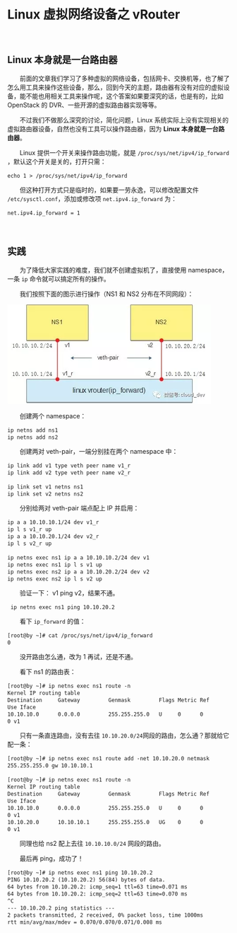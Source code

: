 # Linux 虚拟网络设备之 vRouter

　　‍

## Linux 本身就是一台路由器

　　前面的文章我们学习了多种虚拟的网络设备，包括网卡、交换机等，也了解了怎么用工具来操作这些设备，那么，回到今天的主题，路由器有没有对应的虚拟设备，能不能也用相关工具来操作呢，这个答案如果要深究的话，也是有的，比如 OpenStack 的 DVR、一些开源的虚拟路由器实现等等。

　　不过我们不做那么深究的讨论，简化问题，Linux 系统实际上没有实现相关的虚拟路由器设备，自然也没有工具可以操作路由器，因为 **Linux 本身就是一台路由器**。

　　Linux 提供一个开关来操作路由功能，就是 `/proc/sys/net/ipv4/ip_forward`​，默认这个开关是关的，打开只需：

```
echo 1 > /proc/sys/net/ipv4/ip_forward
```

　　但这种打开方式只是临时的，如果要一劳永逸，可以修改配置文件 `/etc/sysctl.conf`​，添加或修改项 `net.ipv4.ip_forward`​ 为：

```
net.ipv4.ip_forward = 1
```

　　‍

## 实践

　　为了降低大家实践的难度，我们就不创建虚拟机了，直接使用 namespace，一条 `ip`​ 命令就可以搞定所有的操作。

　　我们按照下面的图示进行操作（NS1 和 NS2 分布在不同网段）：

​![](assets/net-img-1460000018583869-20230906172215-8yl8rl0.png)​

　　创建两个 namespace：

```
ip netns add ns1
ip netns add ns2
```

　　创建两对 veth-pair，一端分别挂在两个 namespace 中：

```
ip link add v1 type veth peer name v1_r
ip link add v2 type veth peer name v2_r

ip link set v1 netns ns1
ip link set v2 netns ns2
```

　　分别给两对 veth-pair 端点配上 IP 并启用：

```
ip a a 10.10.10.1/24 dev v1_r
ip l s v1_r up
ip a a 10.10.20.1/24 dev v2_r
ip l s v2_r up

ip netns exec ns1 ip a a 10.10.10.2/24 dev v1
ip netns exec ns1 ip l s v1 up
ip netns exec ns2 ip a a 10.10.20.2/24 dev v2
ip netns exec ns2 ip l s v2 up
```

　　验证一下： v1 ping v2，结果不通。

```bash
 ip netns exec ns1 ping 10.10.20.2
```

　　看下 `ip_forward`​ 的值：

```
[root@by ~]# cat /proc/sys/net/ipv4/ip_forward
0
```

　　没开路由怎么通，改为 1 再试，还是不通。

　　看下 ns1 的路由表：

```
[root@by ~]# ip netns exec ns1 route -n
Kernel IP routing table
Destination     Gateway         Genmask         Flags Metric Ref    Use Iface
10.10.10.0      0.0.0.0         255.255.255.0   U     0      0        0 v1
```

　　只有一条直连路由，没有去往 `10.10.20.0/24`​ 网段的路由，怎么通？那就给它配一条：

```
[root@by ~]# ip netns exec ns1 route add -net 10.10.20.0 netmask 255.255.255.0 gw 10.10.10.1

[root@by ~]# ip netns exec ns1 route -n
Kernel IP routing table
Destination     Gateway         Genmask         Flags Metric Ref    Use Iface
10.10.10.0      0.0.0.0         255.255.255.0   U     0      0        0 v1
10.10.20.0      10.10.10.1      255.255.255.0   UG    0      0        0 v1
```

　　同理也给 ns2 配上去往 `10.10.10.0/24`​ 网段的路由。

　　最后再 ping，成功了！

```
[root@by ~]# ip netns exec ns1 ping 10.10.20.2
PING 10.10.20.2 (10.10.20.2) 56(84) bytes of data.
64 bytes from 10.10.20.2: icmp_seq=1 ttl=63 time=0.071 ms
64 bytes from 10.10.20.2: icmp_seq=2 ttl=63 time=0.070 ms
^C
--- 10.10.20.2 ping statistics ---
2 packets transmitted, 2 received, 0% packet loss, time 1000ms
rtt min/avg/max/mdev = 0.070/0.070/0.071/0.008 ms
```
